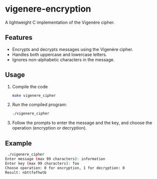 # vigenere-encryption
A lightweight C implementation of the Vigenère cipher.

## Features
- Encrypts and decrypts messages using the Vigenère cipher.
- Handles both uppercase and lowercase letters.
- Ignores non-alphabetic characters in the message.

## Usage
1. Compile the code
    ```sh
    make vigenere_cipher
    ```

2. Run the compiled program:
    ```sh
    ./vigenere_cipher
    ```

3. Follow the prompts to enter the message and the key, and choose the operation (encryption or decryption).

## Example
```sh
 ./vigenere_cipher
Enter message (max 99 characters): information
Enter key (max 99 characters): foo
Choose operation: 0 for encryption, 1 for decryption: 0
Result: nbttfafhwtb
```
